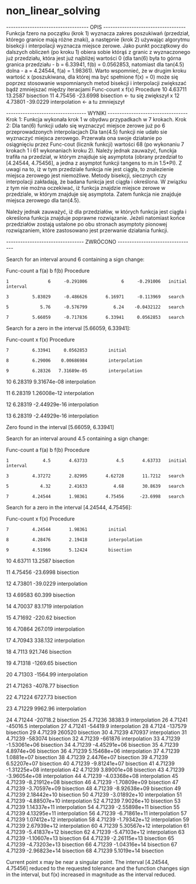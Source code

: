 # non_linear_solving

----------------------------------- OPIS -----------------------------------
Funkcja fzero na początku (krok 1) wyznacza zakres poszukiwań (przedział, którego granice mają różne znaki), 
a następnie (krok 2) używając algorytmu bisekcji i interpolacji wyznacza miejsce zerowe.
Jako punkt początkowy do dalszych obliczeń (po kroku 1) obiera sobie którąś z granic z wyznaczonego już przedziału, 
która jest już najbliżej wartości 0 (dla tan(6) była to górna granica przedziału -
b = 6.33941, f(b) = 0.0562853, natomiast dla tan(4.5) dolna - a = 4.24544, f(a) = 1.98361).
Warto wspomnieć, że w drugim kroku wartość x (poszukiwana, dla której ma być spełnione f(x) = 0)
może się poprzez stosowanie wspomnianych metod bisekcji i interpolacji zwiększać bądź zmniejszać między iteracjami
 Func-count    x          f(x)             Procedure
   10         4.63711       13.2587        bisection
   11         4.75456      -23.6998        bisection                <- tu się zwiększył x
   12         4.73801      -39.0229        interpolation            <- a tu zmniejszył

---------------------------------- WYNIKI ----------------------------------
Krok 1:
Funkcja wykonała krok 1 w obydwu przypadkach w 7 krokach.
Krok 2:
Dla tan(6) funkcji udało się wyznaczyć miejsce zerowe już po 6 przeprowadzonych interpolacjach
Dla tan(4.5) funkcji nie udało sie wyznaczyć miejsca zerowego. Przerwała ona swoje działanie 
po osiągnięciu przez Func-cout (licznik funkcji) wartości 68 (po wykonaniu 7 krokach 1
i 61 wykonaniach kroku 2). Należy jednak zauważyć, funckja trafiła na przedział,
w którym znajduje się asymptota (obrany przedział to [4.24544, 4.75456], 
a jedna z asymptot funkcji tangens to m.in 1.5*PI). Z uwagi na to, iż w tym przedziale 
funkcja nie jest ciągła, to znalezienie miejsca zerowego jest niemożliwe. 
Metody bisekcji, siecznych czy interpolacji zakładają, że badana funkcja jest ciągła i określona.
W związku z tym nie można oczekiwać, iż funkcja znajdzie miejsce zerowe w przedziale, 
w którym znajduje się asymptota. Zatem funkcja nie znajduje miejsca zerowego dla tan(4.5).

Należy jednak zauważyć, iż dla przedziałów, w których funkcja jest ciągła i określona
funkcja znajduje poprawne rozwiązanie. Jeżeli natomiast końce przedziałów zostają ustalone
po obu stronach asymptoty pionowej rozwiązaniem, które zastosowano jest przerwanie działania funkcji.

--------------------------------- ZWRÓCONO ---------------------------------

Search for an interval around 6 containing a sign change:

 Func-count    a          f(a)             b          f(b)        Procedure
 
    1               6     -0.291006             6     -0.291006   initial interval
    
    3         5.83029     -0.486626       6.16971     -0.113969   search
    
    5            5.76     -0.576799          6.24    -0.0432122   search
    
    7         5.66059     -0.717836       6.33941     0.0562853   search
    
    
 
Search for a zero in the interval [5.66059, 6.33941]:

 Func-count    x          f(x)             Procedure
 
    7         6.33941     0.0562853        initial
    
    8         6.29006    0.00686984        interpolation
    
    9         6.28326   7.31689e-05        interpolation
    
   10         6.28319   9.31674e-08        interpolation
   
   11         6.28319   1.26008e-12        interpolation
   
   12         6.28319  -2.44929e-16        interpolation
   
   13         6.28319  -2.44929e-16        interpolation
   
 
Zero found in the interval [5.66059, 6.33941]
 
Search for an interval around 4.5 containing a sign change:

 Func-count    a          f(a)             b          f(b)        Procedure
 
    1             4.5       4.63733           4.5       4.63733   initial interval
    
    3         4.37272       2.82995       4.62728       11.7212   search
    
    5            4.32       2.41633          4.68       30.8639   search
    
    7         4.24544       1.98361       4.75456      -23.6998   search
 
Search for a zero in the interval [4.24544, 4.75456]:

 Func-count    x          f(x)             Procedure
 
    7         4.24544       1.98361        initial
    
    8         4.28476       2.19418        interpolation
    
    9         4.51966       5.12424        bisection
    
   10         4.63711       13.2587        bisection
   
   11         4.75456      -23.6998        bisection
   
   12         4.73801      -39.0229        interpolation
   
   13         4.69583        60.399        bisection
   
   14         4.70037       83.1719        interpolation
   
   15         4.71692       -220.62        bisection
   
   16         4.70864       267.019        interpolation
   
   17         4.70943       338.132        interpolation
   
   18          4.7113       921.746        bisection
   
   19         4.71318      -1269.65        bisection
   
   20         4.71303      -1564.99        interpolation
   
   21         4.71263      -4078.77        bisection
   
   22         4.71224       6727.73        bisection
   
   23         4.71229       9962.96        interpolation
   
   24         4.71244      -20718.2        bisection
   25         4.71236       38383.9        interpolation
   26         4.71241      -45016.5        interpolation
   27         4.71241      -54419.9        interpolation
   28          4.7124       -137579        bisection
   29         4.71239        260520        bisection
   30         4.71239        470937        interpolation
   31         4.71239       -583074        bisection
   32         4.71239       -661876        interpolation
   33         4.71239  -1.53061e+06        bisection
   34         4.71239  -4.45291e+06        bisection
   35         4.71239    4.8974e+06        bisection
   36         4.71239   5.15468e+06        interpolation
   37         4.71239    1.0881e+07        bisection
   38         4.71239    2.4476e+07        bisection
   39         4.71239   6.52207e+07        bisection
   40         4.71239  -9.81241e+07        bisection
   41         4.71239  -1.31225e+08        interpolation
   42         4.71239   3.89001e+08        bisection
   43         4.71239  -3.96054e+08        interpolation
   44         4.71239  -4.03368e+08        interpolation
   45         4.71239  -8.21912e+08        bisection
   46         4.71239  -1.70809e+09        bisection
   47         4.71239  -3.70597e+09        bisection
   48         4.71239  -8.92638e+09        bisection
   49         4.71239   2.18442e+10        bisection
   50         4.71239  -3.01892e+10        interpolation
   51         4.71239  -4.88507e+10        interpolation
   52         4.71239    7.9026e+10        bisection
   53         4.71239   1.14337e+11        interpolation
   54         4.71239  -2.55898e+11        bisection
   55         4.71239   4.13295e+11        interpolation
   56         4.71239  -6.71861e+11        interpolation
   57         4.71239   1.07412e+12        interpolation
   58         4.71239  -1.79342e+12        interpolation
   59         4.71239   2.67939e+12        interpolation
   60         4.71239   5.30567e+12        interpolation
   61         4.71239  -5.41837e+12        bisection
   62         4.71239  -5.47103e+12        interpolation
   63         4.71239  -1.10607e+13        bisection
   64         4.71239  -2.26115e+13        bisection
   65         4.71239  -4.73203e+13        bisection
   66         4.71239  -1.04316e+14        bisection
   67         4.71239  -2.96823e+14        bisection
   68         4.71239    5.1019e+14        bisection
 
Current point x may be near a singular point. The interval [4.24544, 4.75456] 
reduced to the requested tolerance and the function changes sign in the interval,
but f(x) increased in magnitude as the interval reduced.
